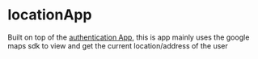 # locationApp
Built on top of the [authentication App](https://github.com/cgill7/AuthAPP), this is app mainly uses the google maps sdk to view and get the current location/address of the user
